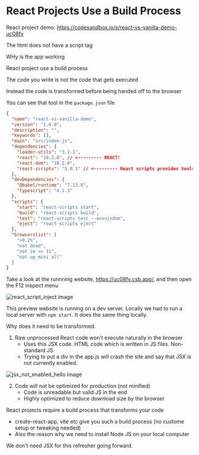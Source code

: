 # React Projects Use a Build Process

React project demo: https://codesandbox.io/s/react-vs-vanilla-demo-uc08fv

The html does not have a script tag

WHy is the app working

React project use a build process

The code you write is not the code that gets executed

Instead the code is transformed before being handed off to the browser

You can see that tool in the `package.json` file

```json
{
  "name": "react-vs-vanilla-demo",
  "version": "1.0.0",
  "description": "",
  "keywords": [],
  "main": "src/index.js",
  "dependencies": {
    "loader-utils": "3.2.1",
    "react": "18.2.0", // <--------- REACT!
    "react-dom": "18.2.0",
    "react-scripts": "5.0.1" // <--------- React scripts provides tools to transform it behind the scenes. Before the browser loades it
  },
  "devDependencies": {
    "@babel/runtime": "7.13.8",
    "typescript": "4.1.3"
  },
  "scripts": {
    "start": "react-scripts start",
    "build": "react-scripts build",
    "test": "react-scripts test --env=jsdom",
    "eject": "react-scripts eject"
  },
  "browserslist": [
    ">0.2%",
    "not dead",
    "not ie <= 11",
    "not op_mini all"
  ]
}
```

Take a look at the runnning website, https://uc08fv.csb.app/, and then open the F12 inspect menu

![react_script_inject image](https://github.com/HarrisonWelch/ReactTheCompleteGuide2023/Screenshots/react_script_inject.png)

This preview website is running on a dev server. Locally we had to run a local server with `npm start`. It does the same thing locally.

Why does it need to be transformed.
1. Raw unprocessed React code won't execute naturally in the browser
      * Uses this JSX code. HTML code which is written in JS files. Non-standard JS
      * Trying to put a div in the app.js will crash the site and say that JSX is not currently enabled.

![jsx_not_enabled_hello image](https://github.com/HarrisonWelch/ReactTheCompleteGuide2023/Screenshots/jsx_not_enabled_hello.png)

2. Code will not be optimized for production (not minified)
      * Code is unreadable but valid JS in the end
      * Highly optimized to reduce download size by the browser

React projects require a build process that transforms your code
* create-react-app, vite etc give you such a build process (no custome setup or tweaking needed)
* Also the reason why we need to install Node JS on your local computer

We don't need JSX for this refresher going forward.
